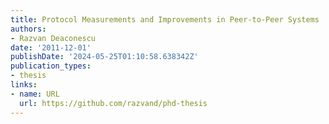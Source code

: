 ```yaml
---
title: Protocol Measurements and Improvements in Peer-to-Peer Systems
authors:
- Razvan Deaconescu
date: '2011-12-01'
publishDate: '2024-05-25T01:10:58.638342Z'
publication_types:
- thesis
links:
- name: URL
  url: https://github.com/razvand/phd-thesis
---
```

